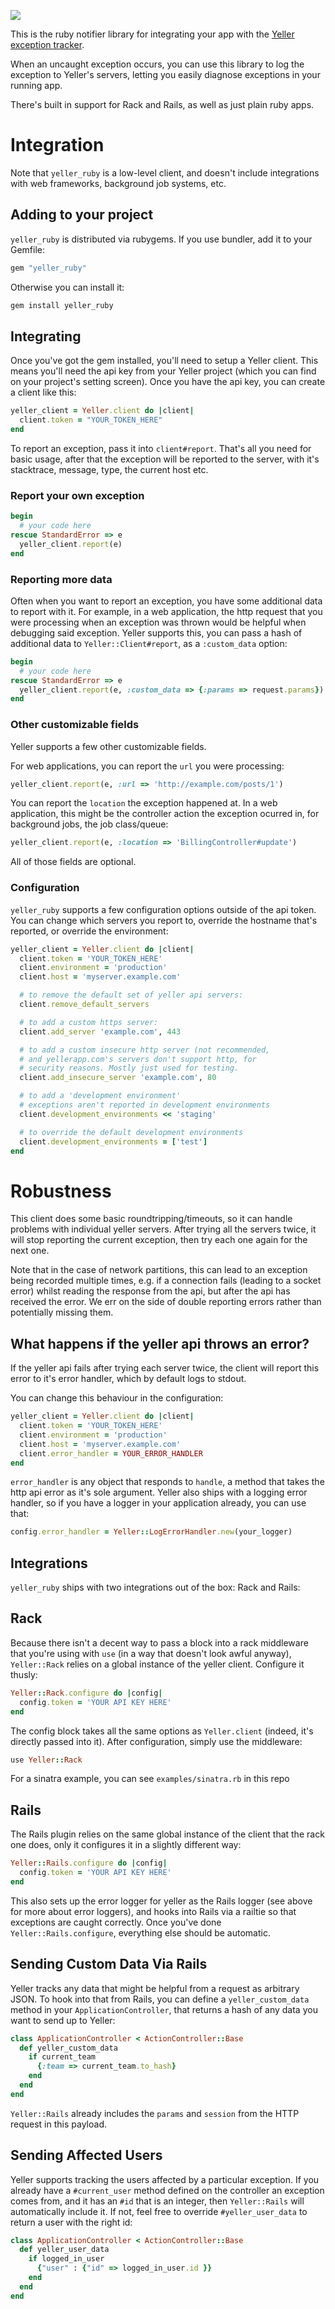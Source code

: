 ![](https://travis-ci.org/tcrayford/yeller_ruby.svg?branch=v0.1.0)

This is the ruby notifier library for integrating your app with the [Yeller
exception tracker](http://yellerapp.com).

When an uncaught exception occurs, you can use this library to log the
exception to Yeller's servers, letting you easily diagnose exceptions in your
running app.

There's built in support for Rack and Rails, as well as just plain ruby apps.

# Integration

Note that `yeller_ruby` is a low-level client, and doesn't include
integrations with web frameworks, background job systems, etc.

## Adding to your project

`yeller_ruby` is distributed via rubygems. If you use bundler, add it to your Gemfile:

```ruby
gem "yeller_ruby"
```

Otherwise you can install it:

```bash
gem install yeller_ruby
```

## Integrating

Once you've got the gem installed, you'll need to setup a Yeller client. This means you'll need the api key from your Yeller project (which you can find on your project's setting screen). Once you have the api key, you can create a client like this:

```ruby
yeller_client = Yeller.client do |client|
  client.token = "YOUR_TOKEN_HERE"
end
```

To report an exception, pass it into `client#report`. That's all you need for
basic usage, after that the exception will be reported to the server, with it's
stacktrace, message, type, the current host etc.

### Report your own exception

```ruby
begin
  # your code here
rescue StandardError => e
  yeller_client.report(e)
end
```

### Reporting more data

Often when you want to report an exception, you have some additional data to
report with it. For example, in a web application, the http request that you
were processing when an exception was thrown would be helpful when debugging
said exception. Yeller supports this, you can pass a hash of additional data to
`Yeller::Client#report`, as a ```:custom_data``` option:

```ruby
begin
  # your code here
rescue StandardError => e
  yeller_client.report(e, :custom_data => {:params => request.params})
end
```

### Other customizable fields

Yeller supports a few other customizable fields.

For web applications, you can report the `url` you were processing:

```ruby
yeller_client.report(e, :url => 'http://example.com/posts/1')
```

You can report the `location` the exception happened at. In a web application,
this might be the controller action the exception ocurred in, for background
jobs, the job class/queue:

```ruby
yeller_client.report(e, :location => 'BillingController#update')
```

All of those fields are optional.

### Configuration

```yeller_ruby``` supports a few configuration options outside of the api token. You can
change which servers you report to, override the hostname that's reported, or
override the environment:

```ruby
yeller_client = Yeller.client do |client|
  client.token = 'YOUR_TOKEN_HERE'
  client.environment = 'production'
  client.host = 'myserver.example.com'

  # to remove the default set of yeller api servers:
  client.remove_default_servers

  # to add a custom https server:
  client.add_server 'example.com', 443

  # to add a custom insecure http server (not recommended,
  # and yellerapp.com's servers don't support http, for
  # security reasons. Mostly just used for testing.
  client.add_insecure_server 'example.com', 80

  # to add a 'development environment'
  # exceptions aren't reported in development environments
  client.development_environments << 'staging'

  # to override the default development environments
  client.development_environments = ['test']
end
```

# Robustness

This client does some basic roundtripping/timeouts, so it can handle problems
with individual yeller servers. After trying all the servers twice, it will
stop reporting the current exception, then try each one again for the next one.

Note that in the case of network partitions, this can lead to an exception
being recorded multiple times, e.g. if a connection fails (leading to a socket
error) whilst reading the response from the api, but after the api has received
the error. We err on the side of double reporting errors rather than
potentially missing them.

## What happens if the yeller api throws an error?

If the yeller api fails after trying each server twice, the client will report
this error to it's error handler, which by default logs to stdout.

You can change this behaviour in the configuration:

```ruby
yeller_client = Yeller.client do |client|
  client.token = 'YOUR_TOKEN_HERE'
  client.environment = 'production'
  client.host = 'myserver.example.com'
  client.error_handler = YOUR_ERROR_HANDLER
end
```

`error_handler` is any object that responds to `handle`, a method that takes the http api error as it's sole argument. Yeller also ships with a logging error handler, so if you have a logger in your application already, you can use that:

```ruby
config.error_handler = Yeller::LogErrorHandler.new(your_logger)
```

## Integrations

`yeller_ruby` ships with two integrations out of the box: Rack and Rails:

## Rack

Because there isn't a decent way to pass a block into a rack middleware that you're using with `use` (in a way that doesn't look awful anyway), `Yeller::Rack` relies on a global instance of the yeller client. Configure it thusly:

```ruby
Yeller::Rack.configure do |config|
  config.token = 'YOUR API KEY HERE'
end
```

The config block takes all the same options as `Yeller.client` (indeed, it's directly passed into it). After configuration, simply use the middleware:

```ruby
use Yeller::Rack
```

For a sinatra example, you can see `examples/sinatra.rb` in this repo

## Rails

The Rails plugin relies on the same global instance of the client that the rack one does, only it configures it in a slightly different way:

```ruby
Yeller::Rails.configure do |config|
  config.token = 'YOUR API KEY HERE'
end
```

This also sets up the error logger for yeller as the Rails logger (see above for more about error loggers), and hooks into Rails via a railtie so that exceptions are caught correctly. Once you've done `Yeller::Rails.configure`, everything else should be automatic.

## Sending Custom Data Via Rails

Yeller tracks any data that might be helpful from a request as arbitrary JSON. To hook into that from Rails, you can define a `yeller_custom_data` method in your `ApplicationController`, that returns a hash of any data you want to send up to Yeller:

```ruby
class ApplicationController < ActionController::Base
  def yeller_custom_data
    if current_team
      {:team => current_team.to_hash}
    end
  end
end
```

`Yeller::Rails` already includes the `params` and `session` from the HTTP request in this payload.

## Sending Affected Users

Yeller supports tracking the users affected by a particular exception. If you already have a `#current_user` method defined on the controller an exception comes from, and it has an `#id` that is an integer, then `Yeller::Rails` will automatically include it. If not, feel free to override `#yeller_user_data` to return a user with the right id:

```ruby
class ApplicationController < ActionController::Base
  def yeller_user_data
    if logged_in_user
      {"user" : {"id" => logged_in_user.id }}
    end
  end
end
```
